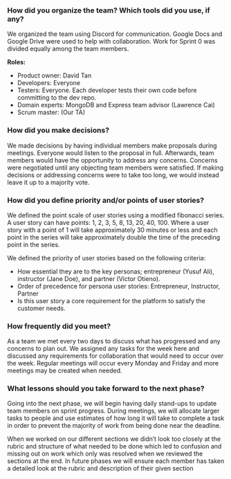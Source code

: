 ### **How did you organize the team? Which tools did you use, if any?**
We organized the team using Discord for communication. 
Google Docs and Google Drive were used to help with collaboration.
Work for Sprint 0 was divided equally among the team members.

**Roles:** 
* Product owner: David Tan
* Developers: Everyone
* Testers: 
Everyone. Each developer tests their own code before committing to the dev repo.
* Domain experts: 
MongoDB and Express team advisor (Lawrence Cai)
* Scrum master: (Our TA)

### **How did you make decisions?**
We made decisions by having individual members make proposals during meetings. Everyone would listen to the proposal in full. Afterwards, team members would have the opportunity to address any concerns. Concerns were negotiated until any objecting team members were satisfied. If making decisions or addressing concerns were to take too long, we would instead leave it up to a majority vote. 

### **How did you define priority and/or points of user stories?**
We defined the point scale of user stories using a modified fibonacci series. A user story can have points: 1, 2, 3, 5, 8, 13, 20, 40, 100. Where a user story with a point of 1 will take approximately 30 minutes or less and each point in the series will take approximately double the time of the preceding point in the series.

We defined the priority of user stories based on the following criteria:
* How essential they are to the key personas; entrepreneur (Yusuf Ali), instructor (Jane Doe), and partner (Victor Otieno). 
* Order of precedence for persona user stories: Entrepreneur, Instructor, Partner
* Is this user story a core requirement for the platform to satisfy the customer needs.

### **How frequently did you meet?**
As a team we met every two days to discuss what has progressed and any concerns to plan out. We assigned any tasks for the week here and discussed any requirements for collaboration that would need to occur over the week. Regular meetings will occur every Monday and Friday and more meetings may be created when needed. 

### **What lessons should you take forward to the next phase?**
Going into the next phase, we will begin having daily stand-ups to update team members on sprint progress. During meetings, we will allocate larger tasks to people and use estimates of how long it will take to complete a task in order to prevent the majority of work from being done near the deadline. 

When we worked on our different sections we didn’t look too closely at the rubric and structure of what needed to be done which led to confusion and missing out on work which only was resolved when we reviewed the sections at the end. In future phases we will ensure each member has taken a detailed look at the rubric and description of their given section 
